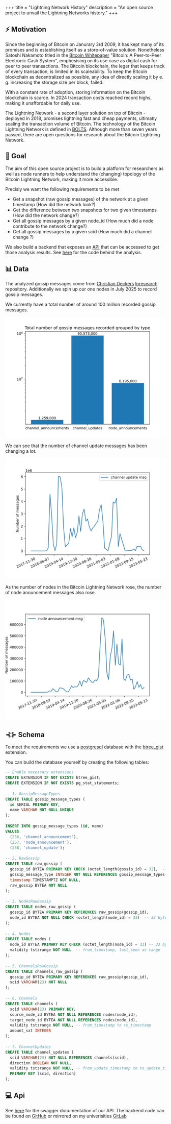 +++
title = "Lightning Network History"
description = "An open source project to unvail the Lightning Networks history."
+++

## ⚡️ Motivation
Since the beginning of Bitcoin on Janurary 3rd 2009, it has kept many of its promises and is establishing itself as a store-of-value solution.
Nonetheless Satoshi Nakamoto titled in the [Bitcoin Whitepaper](https://bitcoin.org/bitcoin.pdf) "Bitcoin: A Peer-to-Peer Electronic Cash System", emphesising on its use case as digital cash for peer to peer transactions. The Bitcoin blockchain, the leger that keeps track of every transaction, is limited in its scaleability. To keep the Bitcoin blockchain as decentralized as possible, any idea of directly scaling it by e. g. increasing the storage size per block, failed. 

With a constant rate of adoption, storing information on the Bitcoin blockchain is scarce. In 2024 transaction costs reached record highs, making it unaffordable for daily use.

The Lightning Network - a second layer solution on top of Bitcoin - deployed in 2018, promises lightning fast and cheap payments, ultimatly scaling the transaction volume of Bitcoin. 
The technology of the Bitcoin Lightning Network is defined in [BOLTS](https://github.com/lightning/bolts/tree/master).
Although more than seven years passed, there are open questions for research about the Bitcoin Lightning Network.

## 🏁 Goal 
The aim of this open source project is to build a platform for researchers as well as node runners to help understand the (changing) topology of the Bitcoin Lightning Network, making it more accessible. 

Precisly we want the following requirements to be met
- Get a snapshot (raw gossip messages) of the network at a given timestamp (How did the network look?)
- Get the difference between two snapshots for two given timestamps (How did the network change?)
- Get all gossip messages by a given node_id (How much did a node contribute to the network change?)
- Get all gossip messages by a given scid (How much did a channel change ?)

We also build a backend that exposes an [API](api.ln-history.info) that can be accessed to get those analysis results. 
See [here](https://github.com/FabianFelixKraus/LN-history) for the code behind the analysis.


## 📊 Data
The analyzed gossip messages come from [Christian Deckers](https://github.com/cdecker) [lnresearch](https://github.com/lnresearch/topology/tree/main) repository.
Additionally we spin up our one nodes in July 2025 to record gossip messages.

We currently have a total number of around 100 million recorded gossip messages.

![Number of recorded gossip messages grouped by type](01-01-data-set-analysis-total-number-of-gossip-messages.svg)

We can see that the number of channel update messages has been changing a lot.

![Number of channel update messages](01-02-data-set-analysis-number-of-channel-update-messages.svg)

As the number of nodes in the Bitcoin Lightning Network rose, the number of node anouncement messages also rose.

![Number of node announcement messages](01-03-dataset-analysis-number-of-node-announcement-messages.svg)

## ⊰⊱ Schema
To meet the requirements we use a [postgresql](https://www.postgresql.org/) database with the [btree_gist](https://www.postgresql.org/docs/current/btree-gist.html) extension.

You can build the database yourself by creating the following tables:
```sql
-- Enable necessary extensions
CREATE EXTENSION IF NOT EXISTS btree_gist;
CREATE EXTENSION IF NOT EXISTS pg_stat_statements;

-- 1. GossipMessageTypes
CREATE TABLE gossip_message_types (
  id SERIAL PRIMARY KEY,
  name VARCHAR NOT NULL UNIQUE
);

INSERT INTO gossip_message_types (id, name) 
VALUES 
  (256, 'channel_announcement'),
  (257, 'node_announcement'),
  (258, 'channel_update');

-- 2. RawGossip
CREATE TABLE raw_gossip (
  gossip_id BYTEA PRIMARY KEY CHECK (octet_length(gossip_id) = 32),  -- sha256 is 32 bytes
  gossip_message_type INTEGER NOT NULL REFERENCES gossip_message_types(id),
  timestamp TIMESTAMPTZ NOT NULL,
  raw_gossip BYTEA NOT NULL
);

-- 3. NodesRawGossip
CREATE TABLE nodes_raw_gossip (
  gossip_id BYTEA PRIMARY KEY REFERENCES raw_gossip(gossip_id),
  node_id BYTEA NOT NULL CHECK (octet_length(node_id) = 33)  -- 33 bytes
);

-- 4. Nodes
CREATE TABLE nodes (
  node_id BYTEA PRIMARY KEY CHECK (octet_length(node_id) = 33) -- 33 bytes,
  validity tstzrange NOT NULL  -- from_timestamp, last_seen as range
);

-- 5. ChannelsRawGossip
CREATE TABLE channels_raw_gossip (
  gossip_id BYTEA PRIMARY KEY REFERENCES raw_gossip(gossip_id),
  scid VARCHAR(23) NOT NULL
);

-- 6. Channels
CREATE TABLE channels (
  scid VARCHAR(23) PRIMARY KEY,
  source_node_id BYTEA NOT NULL REFERENCES nodes(node_id),
  target_node_id BYTEA NOT NULL REFERENCES nodes(node_id),
  validity tstzrange NOT NULL, -- from_timestamp to to_timestamp
  amount_sat INTEGER
);

-- 7. ChannelUpdates
CREATE TABLE channel_updates (
  scid VARCHAR(23) NOT NULL REFERENCES channels(scid),
  direction BOOLEAN NOT NULL,
  validity tstzrange NOT NULL, -- from_update_timestamp to to_update_timestamp as range
  PRIMARY KEY (scid, direction)
);
```


<!-- ## ✨ Results
Currently we have two objectives of our analysis of the Lightning Networks history.

1. Lightning Network metrics

To get an overall view of the topology we want to show different metrics of the topology at different timestamps.

2. Lightning Network vs Bitcoin Blockchain

We try to find correlations of the Bitcoin Lightning Network with the Bitcoin blockchain. More precisely, we research if the cost of a payment in the Lightning Network correlates with the fees on the Bitcoin blockchain. Those results could be particularly interesting for (routing) nodes that need to manage their liquidity as cost-efficient as possible. -->

## 💻 Api
See [here](https://api.ln-history.info) for the swagger documentation of our API. The backend code can be found on [GitHub](https://github.com/FabianFelixKraus/LN-history) or mirrored on my univerisities [GitLab](https://git.tu-berlin.de/lightning-network-analysis/ln-history)